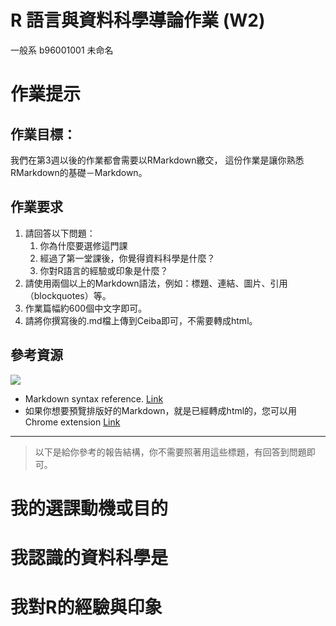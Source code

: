 
R 語言與資料科學導論作業 (W2)
==========================

一般系 b96001001 未命名

# 作業提示

## 作業目標：
我們在第3週以後的作業都會需要以RMarkdown繳交，
這份作業是讓你熟悉RMarkdown的基礎－Markdown。
  
## 作業要求
1. 請回答以下問題：
   1. 你為什麼要選修這門課
   2. 經過了第一堂課後，你覺得資料科學是什麼？
   3. 你對R語言的經驗或印象是什麼？   
2. 請使用兩個以上的Markdown語法，例如：標題、連結、圖片、引用（blockquotes）等。
3. 作業篇幅約600個中文字即可。
4. 請將你撰寫後的.md檔上傳到Ceiba即可，不需要轉成html。

## 參考資源
![](https://upload.wikimedia.org/wikipedia/commons/thumb/4/48/Markdown-mark.svg/96px-Markdown-mark.svg.png)

* Markdown syntax reference. [Link](https://daringfireball.net/projects/markdown/syntax)
* 如果你想要預覽排版好的Markdown，就是已經轉成html的，您可以用Chrome extension [Link](https://daringfireball.net/projects/markdown/syntax)

- - -

> 以下是給你參考的報告結構，你不需要照著用這些標題，有回答到問題即可。

# 我的選課動機或目的

# 我認識的資料科學是

# 我對R的經驗與印象